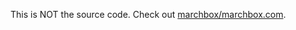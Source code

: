 This is NOT the source code. Check out [marchbox/marchbox.com](https://github.com/marchbox/marchbox.com).
